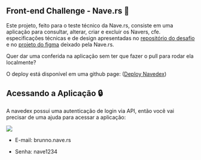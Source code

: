 ## Front-end Challenge - Nave.rs 🚀 
Este projeto, feito para o teste técnico da Nave.rs, consiste em uma aplicação para consultar, alterar, criar e excluir os Navers, cfe. especificações técnicas e de design apresentadas no [repositório do desafio](https://github.com/naveteam/front-end-challenge) e no [projeto do figma](https://www.figma.com/file/II8UDFm2uJFZaD0FOPcinP/Teste-Front-End) deixado pela Nave.rs.

Quer dar uma conferida na aplicação sem ter que fazer o pull para rodar ela localmente? 

O deploy está disponível em uma github page: ([Deploy Navedex](https://brunnoguim.github.io/front-end-challenge/))

## Acessando a Aplicação 🔒
A navedex possui uma autenticação de login via API, então você vai precisar de uma ajuda para acessar a aplicação:

![](https://ih1.redbubble.net/image.146692783.3392/flat,128x128,075,f-pad,128x128,f8f8f8.u2.jpg) 

- E-mail: brunno.nave.rs

- Senha: nave1234
